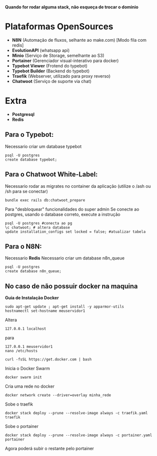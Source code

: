 **Quando for rodar alguma stack, não esqueça de trocar o dominio**


# Plataformas OpenSources

* __N8N__               (Automação de fluxos, selhante ao make.com) [Modo fila com redis]
* __EvolutionAPI__      (whatsapp api)
* __Minio__             (Serviço de Storage, semelhante ao S3)
* __Portainer__         (Gerenciador visual-interativo para docker)
* __Typebot Viewer__    (Frotend do typebot)
* __Typebot Builder__   (Backend do typebot)
* __Traefik__           (Webserver, utilizado para proxy reverso)
* __Chatwoot__          (Serviço de suporte via chat)

# Extra

* __Postgresql__
* __Redis__

## Para o Typebot: 

Necessario criar um database typebot
```
psql -U postgres
create database typebot;
```

## Para o Chatwoot White-Label: 

Necessario rodar as migrates no container da aplicação
(utilize o /ash ou /sh para se conectar)
```
bundle exec rails db:chatwoot_prepare
```

Para "desbloquear" funcionalidades do super admin
Se conecte ao postgres, usando o database correto, execute a instrução
```
psql -U postgres #conecta ao pg
\c chatwoot; # altera database
update installation_configs set locked = false; #atualizar tabela
```


## Para o N8N: 

Necessario **Redis**
Necessario criar um database n8n_queue
```
psql -U postgres
create database n8n_queue;
```


## No caso de não possuir docker na maquina

__Guia de Instalação Docker__
```
sudo apt-get update ; apt-get install -y apparmor-utils
hostnamectl set-hostname meuservidor1
```

Altera 
```
127.0.0.1 localhost 
```

para
```
127.0.0.1 meuservidor1
nano /etc/hosts
```

```
curl -fsSL https://get.docker.com | bash
```

Inicia o Docker Swarm
```
docker swarm init
```

Cria uma rede no docker
```
docker network create --driver=overlay minha_rede
```


Sobe o traefik
```
docker stack deploy --prune --resolve-image always -c traefik.yaml traefik
```


Sobe o portainer 
```
docker stack deploy --prune --resolve-image always -c portainer.yaml portainer
```

Agora poderá subir o restante pelo portainer
